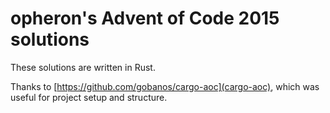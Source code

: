 # opheron's Advent of Code 2015 solutions

These solutions are written in Rust.

Thanks to [https://github.com/gobanos/cargo-aoc](cargo-aoc), which was useful for project setup and structure.
